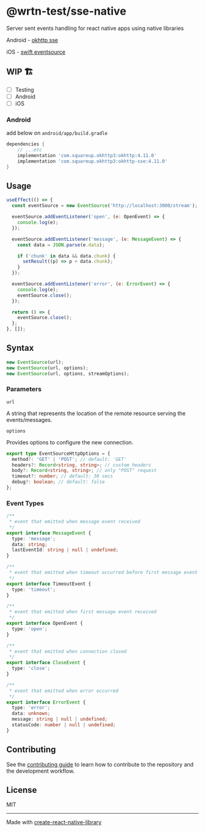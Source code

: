 # @wrtn-test/sse-native

Server sent events handling for react native apps using native libraries

Android - [okhttp sse](https://github.com/square/okhttp)

iOS - [swift eventsource](https://github.com/launchdarkly/swift-eventsource)

## WIP 🏗️

- [ ] Testing
- [ ] Android
- [ ] iOS

### Android

add below on `android/app/build.gradle`

```gradle
dependencies {
    // ...etc
    implementation 'com.squareup.okhttp3:okhttp:4.11.0'
    implementation 'com.squareup.okhttp3:okhttp-sse:4.11.0'
}
```

## Usage

```js
useEffect(() => {
  const eventSource = new EventSource('http://localhost:3000/stream');

  eventSource.addEventListener('open', (e: OpenEvent) => {
    console.log(e);
  });

  eventSource.addEventListener('message', (e: MessageEvent) => {
    const data = JSON.parse(e.data);

    if ('chunk' in data && data.chunk) {
      setResult((p) => p + data.chunk);
    }
  });

  eventSource.addEventListener('error', (e: ErrorEvent) => {
    console.log(e);
    eventSource.close();
  });

  return () => {
    eventSource.close();
  };
}, []);
```

## Syntax

```ts
new EventSource(url);
new EventSource(url, options);
new EventSource(url, options, streamOptions);
```

### Parameters

`url`

A string that represents the location of the remote resource serving the events/messages.

`options`

Provides options to configure the new connection.

```ts
export type EventSourceHttpOptions = {
  method?: 'GET' | 'POST'; // default: 'GET'
  headers?: Record<string, string>; // custom headers
  body?: Record<string, string>; // only "POST" request
  timeout?: number; // default: 30 secs
  debug?: boolean; // default: false
};
```

### Event Types

```ts
/**
 * event that emitted when message event received
 */
export interface MessageEvent {
  type: 'message';
  data: string;
  lastEventId: string | null | undefined;
}

/**
 * event that emitted when timeout occurred before first message event
 */
export interface TimeoutEvent {
  type: 'timeout';
}

/**
 * event that emitted when first message event received
 */
export interface OpenEvent {
  type: 'open';
}

/**
 * event that emitted when connection closed
 */
export interface CloseEvent {
  type: 'close';
}

/**
 * event that emitted when error occurred
 */
export interface ErrorEvent {
  type: 'error';
  data: unknown;
  message: string | null | undefined;
  statusCode: number | null | undefined;
}
```

## Contributing

See the [contributing guide](CONTRIBUTING.md) to learn how to contribute to the repository and the development workflow.

## License

MIT

---

Made with [create-react-native-library](https://github.com/callstack/react-native-builder-bob)
